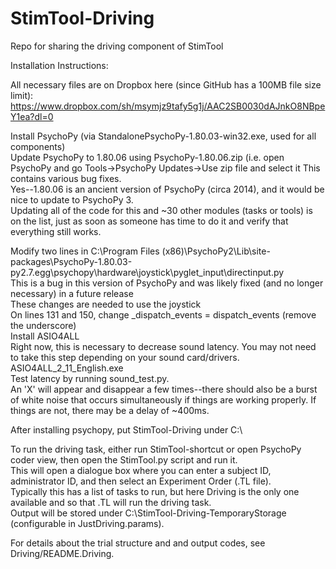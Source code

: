 # StimTool-Driving
Repo for sharing the driving component of StimTool


Installation Instructions:

All necessary files are on Dropbox here (since GitHub has a 100MB file size limit):  
https://www.dropbox.com/sh/msymjz9tafy5g1j/AAC2SB0030dAJnkO8NBpeY1ea?dl=0  

Install PsychoPy (via StandalonePsychoPy-1.80.03-win32.exe, used for all components)  
Update PsychoPy to 1.80.06 using PsychoPy-1.80.06.zip (i.e. open PsychoPy and go Tools->PsychoPy Updates->Use zip file and select it
This contains various bug fixes.  
Yes--1.80.06 is an ancient version of PsychoPy (circa 2014), and it would be nice to update to PsychoPy 3.  
Updating all of the code for this and ~30 other modules (tasks or tools) is on the list, just as soon as someone has time to do it and verify that everything still works.  

Modify two lines in C:\Program Files (x86)\PsychoPy2\Lib\site-packages\PsychoPy-1.80.03-py2.7.egg\psychopy\hardware\joystick\pyglet_input\directinput.py  
        This is a bug in this version of PsychoPy and was likely fixed (and no longer necessary) in a future release  
        These changes are needed to use the joystick  
        On lines 131 and 150, change _dispatch_events = dispatch_events (remove the underscore)  
Install ASIO4ALL  
        Right now, this is necessary to decrease sound latency.  You may not need to take this step depending on your sound card/drivers.  
        ASIO4ALL_2_11_English.exe  
        Test latency by running sound_test.py.  
                An 'X' will appear and disappear a few times--there should also be a burst of white noise that occurs simultaneously if things are working properly.  If things are not, there may be a delay of ~400ms.  





After installing psychopy, put StimTool-Driving under C:\  

To run the driving task, either run StimTool-shortcut or open PsychoPy coder view, then open the StimTool.py script and run it.  
This will open a dialogue box where you can enter a subject ID, administrator ID, and then select an Experiment Order (.TL file).  
Typically this has a list of tasks to run, but here Driving is the only one available and so that .TL will run the driving task.  
Output will be stored under C:\StimTool-Driving-TemporaryStorage (configurable in JustDriving.params).  

For details about the trial structure and and output codes, see Driving/README.Driving.  



